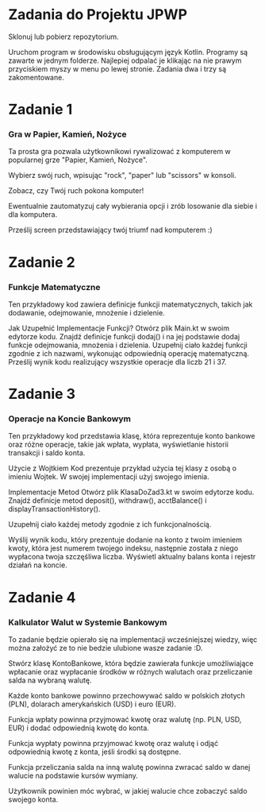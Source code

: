 # Zadania do Projektu JPWP

Sklonuj lub pobierz repozytorium.

Uruchom program w środowisku obsługującym język Kotlin.
Programy są zawarte w jednym folderze. Najlepiej odpalać je klikając na nie prawym przyciskiem myszy w menu po lewej stronie. Zadania dwa i trzy są zakomentowane.

# Zadanie 1
### Gra w Papier, Kamień, Nożyce
Ta prosta gra pozwala użytkownikowi rywalizować z komputerem w popularnej grze "Papier, Kamień, Nożyce".

Wybierz swój ruch, wpisując "rock", "paper" lub "scissors" w konsoli.

Zobacz, czy Twój ruch pokona komputer!

Ewentualnie zautomatyzuj cały wybierania opcji i zrób losowanie dla siebie i dla komputera.

Prześlij screen przedstawiający twój triumf nad komputerem :)

# Zadanie 2
### Funkcje Matematyczne
Ten przykładowy kod zawiera definicje funkcji matematycznych, takich jak dodawanie, odejmowanie, mnożenie i dzielenie.

Jak Uzupełnić Implementacje Funkcji?
Otwórz plik Main.kt w swoim edytorze kodu.
Znajdź definicje funkcji dodaj() i na jej podstawie dodaj funkcje odejmowania, mnożenia i dzielenia.
Uzupełnij ciało każdej funkcji zgodnie z ich nazwami, wykonując odpowiednią operację matematyczną.
Prześlij wynik kodu realizujący wszystkie operacje dla liczb 21 i 37.

# Zadanie 3
### Operacje na Koncie Bankowym

Ten przykładowy kod przedstawia klasę, która reprezentuje konto bankowe oraz różne operacje, takie jak wpłata, wypłata, wyświetlanie historii transakcji i saldo konta.

Użycie z Wojtkiem
Kod prezentuje przykład użycia tej klasy z osobą o imieniu Wojtek. W swojej implementacji użyj swojego imienia.

Implementacje Metod
Otwórz plik KlasaDoZad3.kt w swoim edytorze kodu.
Znajdź definicje metod deposit(), withdraw(), acctBalance() i displayTransactionHistory().

Uzupełnij ciało każdej metody zgodnie z ich funkcjonalnością.

Wyślij wynik kodu, który prezentuje dodanie na konto z twoim imieniem kwoty, która jest numerem twojego indeksu, następnie została z niego wypłacona twoja szczęśliwa liczba. Wyświetl aktualny balans konta i rejestr działań na koncie.


# Zadanie 4
### Kalkulator Walut w Systemie Bankowym

To zadanie będzie opierało się na implementacji wcześniejszej wiedzy, więc można założyć ze to nie bedzie ulubione wasze zadanie :D.

Stwórz klasę KontoBankowe, która będzie zawierała funkcje umożliwiające wpłacanie oraz wypłacanie środków w różnych walutach oraz przeliczanie salda na wybraną walutę.

Każde konto bankowe powinno przechowywać saldo w polskich złotych (PLN), dolarach amerykańskich (USD) i euro (EUR).

Funkcja wpłaty powinna przyjmować kwotę oraz walutę (np. PLN, USD, EUR) i dodać odpowiednią kwotę do konta.

Funkcja wypłaty powinna przyjmować kwotę oraz walutę i odjąć odpowiednią kwotę z konta, jeśli środki są dostępne.

Funkcja przeliczania salda na inną walutę powinna zwracać saldo w danej walucie na podstawie kursów wymiany.

Użytkownik powinien móc wybrać, w jakiej walucie chce zobaczyć saldo swojego konta.


